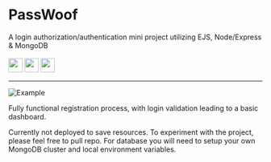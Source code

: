 # PassWoof

A login authorization/authentication mini project utilizing EJS, Node/Express & MongoDB <br>
<br>
<img src="https://www.svgrepo.com/show/373574/ejs.svg" height="28" width="28" />
<img src="https://seeklogo.com/images/N/node-js-logo-F4F55CD2D0-seeklogo.com.png" height="28" width="28" />
<img src="https://cdn.worldvectorlogo.com/logos/mongodb-icon-1.svg" height="28" width="28" />

---

![Example](https://github.com/user-attachments/assets/109f1821-40a5-4ba1-92f0-ea7b395ccb36)

Fully functional registration process, with login validation leading to a basic dashboard.

Currently not deployed to save resources. To experiment with the project, please feel free to pull repo. For database you will need to setup your own MongoDB cluster and local environment variables.
